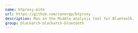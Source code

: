 ```yaml
---
name: btproxy-mitm
url: https://github.com/conorpp/btproxy
description: Man in the Middle analysis tool for Bluetooth.
group: blackarch blackarch-bluetooth
---
```

